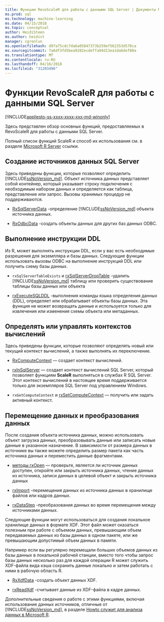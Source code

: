 ```yaml
---
title: Функции RevoScaleR для работы с данными SQL Server | Документы Microsoft
ms.prod: sql
ms.technology: machine-learning
ms.date: 04/15/2018
ms.topic: conceptual
author: HeidiSteen
ms.author: heidist
manager: cgronlun
ms.openlocfilehash: d97a75cdc7da6a05847373b259ef562353d578ca
ms.sourcegitcommit: 7a6df3fd5bea9282ecdeffa94d13ea1da6def80a
ms.translationtype: MT
ms.contentlocale: ru-RU
ms.lasthandoff: 04/16/2018
ms.locfileid: "31203496"
---
```

# <a name="revoscaler-functions-for-working-with-sql-server-data"></a>Функции RevoScaleR для работы с данными SQL Server
[!INCLUDE[appliesto-ss-xxxx-xxxx-xxx-md-winonly](../../includes/appliesto-ss-xxxx-xxxx-xxx-md-winonly.md)]

Здесь представлен обзор основных функций, предоставляемых в RevoScaleR для работы с данными SQL Server.

Полный список функций ScaleR и способ их использования см. в разделе [Microsoft R Server](https://docs.microsoft.com/r-server/r-reference/revoscaler/revoscaler) ссылки.

## <a name="create-sql-server-data-sources"></a>Создание источников данных SQL Server

Здесь приведены функции, которые позволяют определить [!INCLUDE[ssNoVersion_md](../../includes/ssnoversion-md.md)]. Объект источника данных представляет собой контейнер, который указывает строку подключения с необходимым набором данных и определяется как таблица, представление или запрос. Вызовы хранимых процедур не поддерживаются.

+ [RxSqlServerData](https://docs.microsoft.com/r-server/r-reference/revoscaler/rxsqlserverdata) -определение [!INCLUDE[ssNoVersion_md](../../includes/ssnoversion-md.md)] объекта источника данных.

+ [RxOdbcData](https://docs.microsoft.com/r-server/r-reference/revoscaler/rxodbcdata) -создать объекты данных для других баз данных ODBC. 

## <a name="perform-ddl-statements"></a>Выполнение инструкции DDL

Из R, может выполнять инструкции DDL, если у вас есть необходимые разрешения для экземпляра и базы данных. Следующие функции использовать вызовы ODBC на выполнение инструкций DDL или получить схему базы данных.

+ `rxSqlServerTableExists` и [rxSqlServerDropTable](https://docs.microsoft.com/r-server/r-reference/revoscaler/rxsqlserverdroptable) -удалить [!INCLUDE[ssNoVersion_md](../../includes/ssnoversion-md.md)] таблицу или проверить существование таблицы базы данных или объекта

+ [rxExecuteSQLDDL](https://docs.microsoft.com/r-server/r-reference/revoscaler/rxexecutesqlddl) -выполнения команды языка определения данных (DDL), определяет или обрабатывает объекты базы данных. Эта функция не может возвращать данные и используется только для извлечения или изменения схемы объекта или метаданных.

## <a name="define-or-manage-compute-contexts"></a>Определять или управлять контекстов вычислений

Здесь приведены функции, которые позволяют определять новый или текущий контекст вычислений, а также выполнять их переключение.

+ [RxComputeContext](https://docs.microsoft.com/r-server/r-reference/revoscaler/rxcomputecontext) — создает контекст вычислений.

+ [rxInSqlServer](https://docs.microsoft.com/r-server/r-reference/revoscaler/rxinsqlserver) — создает контекст вычислений SQL Server, который позволяет функциям **ScaleR** выполняться в службах R SQL Server. Этот контекст вычислений в настоящее время поддерживается только для экземпляров SQL Server под управлением Windows.

+ `rxGetComputeContext` и [rxSetComputeContext](https://docs.microsoft.com/r-server/r-reference/revoscaler/rxgetcomputecontext) — получить или задать активный контекст.

## <a name="move-data-and-transform-data"></a>Перемещение данных и преобразования данных

После создания объекта источника данных, можно использовать объект загрузка данных, преобразовывать данные или записать новые данные в указанное назначение. В зависимости от размера данных в источнике вы также можете определить размер пакета как часть источника данных и переместить данные фрагментами.

+ [методы rxOpen](https://docs.microsoft.com/r-server/r-reference/revoscaler/rxopen-methods) — проверьте, является ли источник данных доступен, откройте или закрыть источника данных, чтение данных из источника, записи данных в целевой объект и закрыть источника данных

+ [rxImport](https://docs.microsoft.com/r-server/r-reference/revoscaler/rximport) -перемещения данных из источника данных в хранилище файлов или кадров данных.

+ [rxDataStep](https://docs.microsoft.com/r-server/r-reference/revoscaler/rxdatastep) -преобразования данных во время перемещения между источниками данных.

Следующие функции могут использоваться для создания локальное хранилище данных в формате XDF. Этот файл может оказаться полезным при работе с объемом данных, превышающим объем передаваемых данных из базы данных в одном пакете, или же превышающим допустимый объем данных в памяти.

Например если вы регулярно перемещали больших объемов данных из базы данных в локальной рабочей станции, вместо того чтобы запрос базы данных несколько раз для каждой операции R может служить XDF-файла вида кэша сохранить данные локально и затем работать с ними в рабочую область R.

+ [RxXdfData](https://docs.microsoft.com/r-server/r-reference/revoscaler/rxxdfdata) -создать объект данных XDF.

+ [rxReadXdf](https://docs.microsoft.com/r-server/r-reference/revoscaler/rxreadxdf) -считывает данные из XDF-файла в кадре данных.

Дополнительные сведения о работе с этими функциями, включая использование данных источников, отличные от [!INCLUDE[ssNoVersion_md](../../includes/ssnoversion-md.md)], в разделе [Howto служит для анализа данных в Microsoft R](https://docs.microsoft.com/r-server/r/how-to-introduction).
